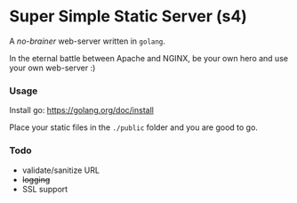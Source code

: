 # Super Simple Static Server (s4)

A *no-brainer* web-server written in `golang`.

In the eternal battle between Apache and NGINX, be your own hero and use your own web-server :)

### Usage

Install go: https://golang.org/doc/install

Place your static files in the `./public` folder and you are good to go.

### Todo

- validate/sanitize URL
- ~~logging~~
- SSL support
